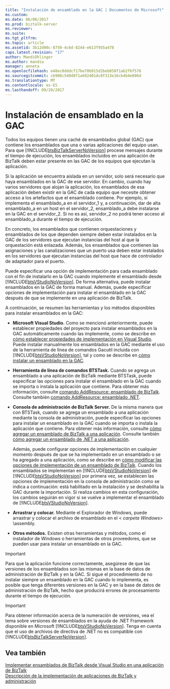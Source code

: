 ```yaml
---
title: "Instalación de ensamblado en la GAC | Documentos de Microsoft"
ms.custom: 
ms.date: 06/08/2017
ms.prod: biztalk-server
ms.reviewer: 
ms.suite: 
ms.tgt_pltfrm: 
ms.topic: article
ms.assetid: 3b12d00c-8750-4c6d-8244-e613f955a478
caps.latest.revision: "17"
author: MandiOhlinger
ms.author: mandia
manager: anneta
ms.openlocfilehash: e48ec0dddcf17be70b915d2beb058f1ab2f6f576
ms.sourcegitcommit: cb908c540d8f1a692d01dc8f313e16cb4b4e696d
ms.translationtype: MT
ms.contentlocale: es-ES
ms.lasthandoff: 09/20/2017
---
```

# <a name="assembly-installation-in-the-gac"></a>Instalación de ensamblado en la GAC
Todos los equipos tienen una caché de ensamblados global (GAC) que contiene los ensamblados que una o varias aplicaciones del equipo usan. Para que [!INCLUDE[btsBizTalkServerNoVersion](../includes/btsbiztalkservernoversion-md.md)] procese mensajes durante el tiempo de ejecución, los ensamblados incluidos en una aplicación de BizTalk deben estar presente en las GAC de los equipos que ejecutan la aplicación.  
  
 Si la aplicación se encuentra aislada en un servidor, solo será necesario que haya ensamblados en la GAC de ese servidor. En cambio, cuando hay varios servidores que alojan la aplicación, los ensamblados de esa aplicación deben existir en la GAC de cada equipo que necesite obtener acceso a los artefactos que el ensamblado contiene. Por ejemplo, si implementa el ensamblado_a en el servidor_1 y, a continuación, dar de alta ensamblado_a en un host en el servidor_2, ensamblado_a debe instalarse en la GAC en el servidor_2. Si no es así, servidor_2 no podrá tener acceso al ensamblado_a durante el tiempo de ejecución.  
  
 En concreto, los ensamblados que contienen orquestaciones y ensamblados de los que dependen siempre deben estar instalados en la GAC de los servidores que ejecutan instancias del host al que la orquestación está enlazada. Además, los ensamblados que contienen las asignaciones y las canalizaciones que un puerto usa deben estar instalados en los servidores que ejecutan instancias del host que hace de controlador de adaptador para el puerto.  
  
 Puede especificar una opción de implementación para cada ensamblado con el fin de instalarlo en la GAC cuando implemente el ensamblado desde [!INCLUDE[btsVStudioNoVersion](../includes/btsvstudionoversion-md.md)]. De forma alternativa, puede instalar ensamblados en la GAC de forma manual. Además, puede especificar opciones de implementación para instalar el ensamblado en la GAC después de que se implemente en una aplicación de BizTalk.  
  
 A continuación, se resumen las herramientas y los métodos disponibles para instalar ensamblados en la GAC:  
  
-   **Microsoft Visual Studio.** Como se mencionó anteriormente, puede establecer propiedades del proyecto para instalar ensamblados en la GAC automáticamente cuando las implemente, como se describe en [cómo establecer propiedades de implementación en Visual Studio](../core/how-to-set-deployment-properties-in-visual-studio.md). Puede instalar manualmente los ensamblados en la GAC mediante el uso de la herramienta de línea de comandos Gacutil incluida con [!INCLUDE[btsVStudioNoVersion](../includes/btsvstudionoversion-md.md)], tal y como se describe en [cómo instalar un ensamblado en la GAC](../core/how-to-install-an-assembly-in-the-gac.md).  
  
-   **Herramienta de línea de comandos BTSTask.** Cuando se agrega un ensamblado a una aplicación de BizTalk mediante BTSTask, puede especificar las opciones para instalar el ensamblado en la GAC cuando se importa o instala la aplicación que contiene. Para obtener más información, consulte [comando AddResource: ensamblado de BizTalk](../core/addresource-command-biztalk-assembly.md). Consulte también [comando AddResource: ensamblado .NET](../core/addresource-command-net-assembly.md).  
  
-   **Consola de administración de BizTalk Server.** De la misma manera que con BTSTask, cuando se agrega un ensamblado a una aplicación mediante la consola de administración, puede especificar las opciones para instalar un ensamblado en la GAC cuando se importa o instala la aplicación que contiene. Para obtener más información, consulte [cómo agregar un ensamblado de BizTalk a una aplicación](../core/how-to-add-a-biztalk-assembly-to-an-application.md). Consulte también [cómo agregar un ensamblado de .NET a una aplicación](../core/how-to-add-a-net-assembly-to-an-application.md).  
  
     Además, puede configurar opciones de implementación en cualquier momento después de que se ha implementado en un ensamblado o se ha agregado a una aplicación, como se describe en [cómo modificar las opciones de implementación de un ensamblado de BizTalk](../core/how-to-modify-the-deployment-options-of-a-biztalk-assembly.md). Cuando los ensamblados se implementan en [!INCLUDE[btsVStudioNoVersion](../includes/btsvstudionoversion-md.md)] de [!INCLUDE[btsVStudioNoVersion](../includes/btsvstudionoversion-md.md)] por primera vez, se establecen las opciones de implementación en la consola de administración como se indica a continuación: está habilitado en la instalación y se deshabilita la GAC durante la importación. Si realiza cambios en esta configuración, los cambios seguirán en vigor si se vuelve a implementar el ensamblado de [!INCLUDE[btsVStudioNoVersion](../includes/btsvstudionoversion-md.md)].  
  
-   **Arrastrar y colocar.** Mediante el Explorador de Windows, puede arrastrar y colocar el archivo de ensamblado en el \< *carpeta Windows*> \assembly.  
  
-   **Otros métodos.** Existen otras herramientas y métodos, como el instalador de Windows o herramientas de otros proveedores, que se pueden usar para instalar un ensamblado en la GAC.  
  
> [!IMPORTANT]
>  Para que la aplicación funcione correctamente, asegúrese de que las versiones de los ensamblados son las mismas en la base de datos de administración de BizTalk y en la GAC. Si sigue el procedimiento de no instalar siempre un ensamblado en la GAC cuando lo implementa, es posible que tenga diferentes versiones en la GAC y en la base de datos de administración de BizTalk, hecho que producirá errores de procesamiento durante el tiempo de ejecución.  
  
> [!IMPORTANT]
>  Para obtener información acerca de la numeración de versiones, vea el tema sobre versiones de ensamblados en la ayuda de .NET Framework disponible en Microsoft [!INCLUDE[btsVStudioNoVersion](../includes/btsvstudionoversion-md.md)]. Tenga en cuenta que el uso de archivos de directiva de .NET no es compatible con [!INCLUDE[btsBizTalkServerNoVersion](../includes/btsbiztalkservernoversion-md.md)].  
  
## <a name="see-also"></a>Vea también  
 [Implementar ensamblados de BizTalk desde Visual Studio en una aplicación de BizTalk](../core/deploying-biztalk-assemblies-from-visual-studio-into-a-biztalk-application.md)   
 [Descripción de la implementación de aplicaciones de BizTalk y administración](../core/understanding-biztalk-application-deployment-and-management.md)